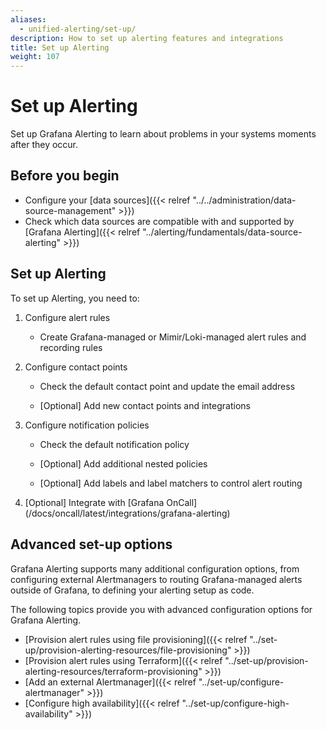 ```yaml
---
aliases:
  - unified-alerting/set-up/
description: How to set up alerting features and integrations
title: Set up Alerting
weight: 107
---
```


# Set up Alerting

Set up Grafana Alerting to learn about problems in your systems moments after they occur.

## Before you begin

- Configure your [data sources]({{< relref "../../administration/data-source-management" >}})
- Check which data sources are compatible with and supported by [Grafana Alerting]({{< relref "../alerting/fundamentals/data-source-alerting" >}})

## Set up Alerting

To set up Alerting, you need to:

1. Configure alert rules

   - Create Grafana-managed or Mimir/Loki-managed alert rules and recording rules

1. Configure contact points

   - Check the default contact point and update the email address

   - [Optional] Add new contact points and integrations

1. Configure notification policies

   - Check the default notification policy

   - [Optional] Add additional nested policies

   - [Optional] Add labels and label matchers to control alert routing

1. [Optional] Integrate with [Grafana OnCall]
   (/docs/oncall/latest/integrations/grafana-alerting)

## Advanced set-up options

Grafana Alerting supports many additional configuration options, from configuring external Alertmanagers to routing Grafana-managed alerts outside of Grafana, to defining your alerting setup as code.

The following topics provide you with advanced configuration options for Grafana Alerting.

- [Provision alert rules using file provisioning]({{< relref "../set-up/provision-alerting-resources/file-provisioning" >}})
- [Provision alert rules using Terraform]({{< relref "../set-up/provision-alerting-resources/terraform-provisioning" >}})
- [Add an external Alertmanager]({{< relref "../set-up/configure-alertmanager" >}})
- [Configure high availability]({{< relref "../set-up/configure-high-availability" >}})
